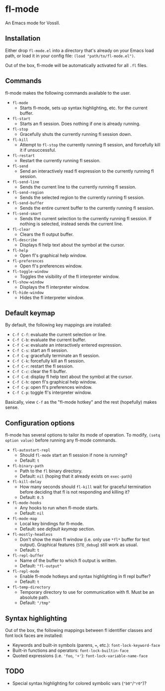fl-mode
=======

An Emacs mode for VossII.


Installation
------------

Either drop `fl-mode.el` into a directory that's already on your Emacs load
path, or load it in your config file: `(load "path/to/fl-mode.el")`.

Out of the box, fl-mode will be automatically activated for all `.fl` files.


Commands
--------

fl-mode makes the following commands available to the user.

* `fl-mode`
    - Starts fl-mode, sets up syntax highlighting, etc. for the current buffer.
* `fl-start`
    - Starts an fl session. Does nothing if one is already running.
* `fl-stop`
    - Gracefully shuts the currently running fl session down.
* `fl-kill`
    - Attempt to `fl-stop` the currently running fl session, and
      forcefully kill it if unsuccessful.
* `fl-restart`
    - Restart the currently running fl session.
* `fl-send`
    - Send an interactively read fl expression to the currently running
      fl session.
* `fl-send-line`
    - Sends the current line to the currently running fl session.
* `fl-send-region`
    - Sends the selected region to the currently running fl session.
* `fl-send-buffer`
    - Sends the entire current buffer to the currently running fl session.
* `fl-send-smart`
    - Sends the current selection to the currently running fl session.
      If nothing is selected, instead sends the current line.
* `fl-clear`
    - Clears the fl output buffer.
* `fl-describe`
    - Displays fl help text about the symbol at the cursor.
* `fl-help`
    - Open fl's graphical help window.
* `fl-preferences`
    - Open fl's preferences window.
* `fl-toggle-window`
    - Toggles the visibility of the fl interpreter window.
* `fl-show-window`
    - Displays the fl interpreter window.
* `fl-hide-window`
    - Hides the fl interpreter window.


Default keymap
--------------

By default, the following key mappings are installed:

* `C-f C-f`: evaluate the current selection or line.
* `C-f C-b`: evaluate the current buffer.
* `C-f C-e`: evaluate an interactively entered expression.
* `C-f C-s`: start an fl session.
* `C-f C-q`: gracefully terminate an fl session.
* `C-f C-k`: forcefully kill an fl session.
* `C-f C-r`: restart the fl session.
* `C-f C-c`: clear the fl buffer.
* `C-f C-d`: display fl help text about the symbol at the cursor.
* `C-f C-h`: open fl's graphical help window.
* `C-f C-p`: open fl's preferences window.
* `C-f C-p`: toggle fl's interpreter window.

Basically, view `C-f` as the "fl-mode hotkey" and the rest (hopefully) makes
sense.


Configuration options
---------------------

fl-mode has several options to tailor its mode of operation.
To modify, `(setq option value)` before running any fl-mode commands.

* `fl-autostart-repl`
    - Should `fl-mode` start an fl session if none is running?
    - Default: `t`
* `fl-binary-path`
    - Path to the `fl` binary directory.
    - Default: `nil` (hoping that it already exists on `exec-path`)
* `fl-kill-delay`
    - How many seconds should `fl-kill` wait for graceful termination
      before deciding that fl is not responding and killing it?
    - Default: `0.5`
* `fl-mode-hooks`
    - Any hooks to run when fl-mode starts.
    - Default: `nil`
* `fl-mode-map`
    - Local key bindings for fl-mode.
    - Default: see _default keymap_ section.
* `fl-mostly-headless`
    - Don't show the main fl window (i.e. only use `*fl*` buffer for text
      output). Graphical features (`STE_debug`) still work as usual.
    - Default: `t`
* `fl-repl-buffer`
    - Name of the buffer to which fl output is written.
    - Default: `"fl-output"`
* `fl-repl-mode`
    - Enable fl-mode hotkeys and syntax highlighting in fl repl buffer?
    - Default: `t`
* `fl-temp-directory`
    - Temporary directory to use for communication with fl.
      Must be an absolute path.
    - Default: `"/tmp"`


Syntax highlighting
-------------------

Out of the box, the following mappings between fl identifier classes and
font lock faces are installed:

* Keywords and built-in symbols (parens, `=`, etc.): `font-lock-keyword-face`
* Built-in functions and operators: `font-lock-builtin-face`
* Quoted expressions (i.e. `'foo`, `'+'`): `font-lock-variable-name-face`


TODO
----

* Special syntax highlighting for colored symbolic vars (`"b0"`/`"r0"`)?
